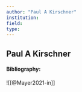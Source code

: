 ```yaml
---
author: "Paul A Kirschner"
institution:
field:
type:
---
```


## Paul A Kirschner
#### Bibliography:

![[@Mayer2021-in]]